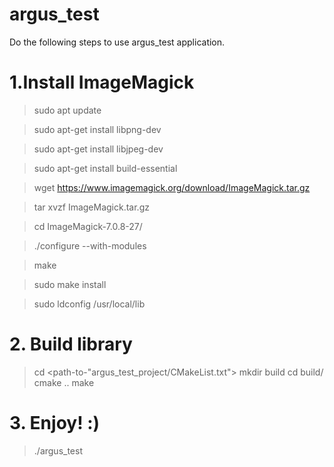 # argus_test

Do the following steps to use  argus_test application.


# 1.Install ImageMagick

> sudo apt update 

> sudo apt-get install libpng-dev

> sudo apt-get install libjpeg-dev

> sudo apt-get install build-essential

> wget https://www.imagemagick.org/download/ImageMagick.tar.gz

> tar xvzf ImageMagick.tar.gz

> cd ImageMagick-7.0.8-27/

> ./configure --with-modules

> make

> sudo make install 

> sudo ldconfig /usr/local/lib

# 2. Build library
> cd <path-to-"argus_test_project/CMakeList.txt">
> mkdir build
> cd build/
> cmake ..
> make

# 3. Enjoy! :)
> ./argus_test
